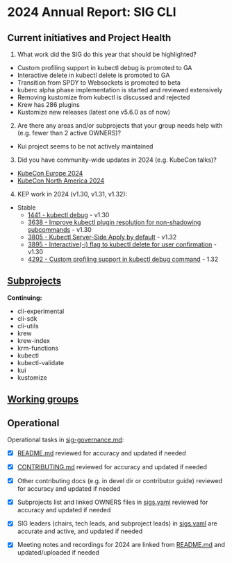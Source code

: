 # 2024 Annual Report: SIG CLI

## Current initiatives and Project Health

1. What work did the SIG do this year that should be highlighted?

- Custom profiling support in kubectl debug is promoted to GA
- Interactive delete in kubectl delete is promoted to GA
- Transition from SPDY to Websockets is promoted to beta
- kuberc alpha phase implementation is started and reviewed extensively
- Removing kustomize from kubectl is discussed and rejected
- Krew has 286 plugins
- Kustomize new releases (latest one v5.6.0 as of now) 

2. Are there any areas and/or subprojects that your group needs help with (e.g. fewer than 2 active OWNERS)?

- Kui project seems to be not actively maintained

3. Did you have community-wide updates in 2024 (e.g. KubeCon talks)?

- [KubeCon Europe 2024](https://www.youtube.com/watch?v=LjXZjt_yOJ8)
- [KubeCon North America 2024](https://www.youtube.com/watch?v=EL2mx5Ukho8)

4. KEP work in 2024 (v1.30, v1.31, v1.32):
<!--
   TODO: Uncomment the following auto-generated list of KEPs, once reviewed & updated for correction.

   Note: This list is generated from the KEP metadata in kubernetes/enhancements repository.
      If you find any discrepancy in the generated list here, please check the KEP metadata.
      Please raise an issue in kubernetes/community, if the KEP metadata is correct but the generated list is incorrect.
-->

  - Stable
    - [1441 - kubectl debug](https://github.com/kubernetes/enhancements/tree/master/keps/sig-cli/1441-kubectl-debug) - v1.30
    - [3638 - Improve kubectl plugin resolution for non-shadowing subcommands](https://github.com/kubernetes/enhancements/tree/master/keps/sig-cli/3638-kubectl-plugin-subcommands) - v1.30
    - [3805 - Kubectl Server-Side Apply by default](https://github.com/kubernetes/enhancements/tree/master/keps/sig-cli/3805-ssa-default) - v1.32
    - [3895 - Interactive(-i) flag to kubectl delete for user confirmation](https://github.com/kubernetes/enhancements/tree/master/keps/sig-cli/3895-kubectl-delete-interactivity) - v1.30
    - [4292 - Custom profiling support in kubectl debug command](https://github.com/kubernetes/enhancements/tree/master/keps/sig-cli/4292-kubectl-debug-custom-profile) - 1.32

## [Subprojects](https://git.k8s.io/community/sig-cli#subprojects)


**Continuing:**
  - cli-experimental
  - cli-sdk
  - cli-utils
  - krew
  - krew-index
  - krm-functions
  - kubectl
  - kubectl-validate
  - kui
  - kustomize

## [Working groups](https://git.k8s.io/community/sig-cli#working-groups)


## Operational

Operational tasks in [sig-governance.md]:
- [x] [README.md] reviewed for accuracy and updated if needed
- [x] [CONTRIBUTING.md] reviewed for accuracy and updated if needed
- [x] Other contributing docs (e.g. in devel dir or contributor guide) reviewed for accuracy and updated if needed
- [x] Subprojects list and linked OWNERS files in [sigs.yaml] reviewed for accuracy and updated if needed
- [x] SIG leaders (chairs, tech leads, and subproject leads) in [sigs.yaml] are accurate and active, and updated if needed
- [x] Meeting notes and recordings for 2024 are linked from [README.md] and updated/uploaded if needed


[CONTRIBUTING.md]: https://git.k8s.io/community/sig-cli/CONTRIBUTING.md
[sig-governance.md]: https://git.k8s.io/community/committee-steering/governance/sig-governance.md
[README.md]: https://git.k8s.io/community/sig-cli/README.md
[sigs.yaml]: https://git.k8s.io/community/sigs.yaml
[devel]: https://git.k8s.io/community/contributors/devel/README.md
